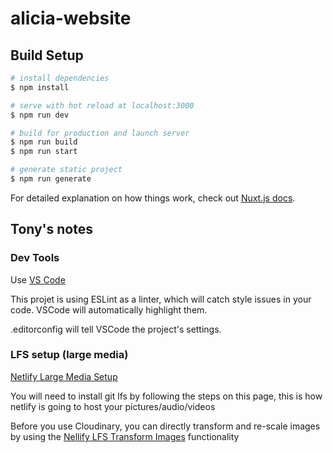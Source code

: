# alicia-website

## Build Setup

```bash
# install dependencies
$ npm install

# serve with hot reload at localhost:3000
$ npm run dev

# build for production and launch server
$ npm run build
$ npm run start

# generate static project
$ npm run generate
```

For detailed explanation on how things work, check out [Nuxt.js docs](https://nuxtjs.org).



## Tony's notes

### Dev Tools
Use [VS Code](https://code.visualstudio.com/download)

This projet is using ESLint as a linter, which will catch style issues in your code. VSCode will automatically highlight them.

.editorconfig will tell VSCode the project's settings.

### LFS setup (large media)

[Netlify Large Media Setup](https://docs.netlify.com/large-media/setup/)

You will need to install git lfs by following the steps on this page, this is how netlify is going to host your pictures/audio/videos

Before you use Cloudinary, you can directly transform and re-scale images by using the [Nellify LFS Transform Images](https://docs.netlify.com/large-media/transform-images/) functionality